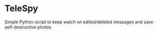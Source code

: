 # TeleSpy
Simple Python script to keep watch on edited/deleted messages and save self-destructive photos

